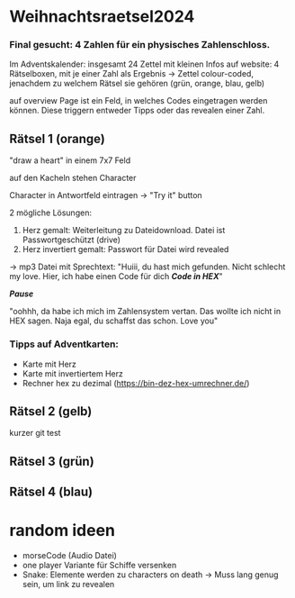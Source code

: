 # Weihnachtsraetsel2024

### Final gesucht: 4 Zahlen für ein physisches Zahlenschloss.

Im Adventskalender: insgesamt 24 Zettel mit kleinen Infos
auf website: 4 Rätselboxen, mit je einer Zahl als Ergebnis
-> Zettel colour-coded, jenachdem zu welchem Rätsel sie gehören (grün, orange, blau, gelb)

auf overview Page ist ein Feld, in welches Codes eingetragen werden können. Diese triggern entweder Tipps oder das revealen einer Zahl.

## Rätsel 1 (orange)
"draw a heart" in einem 7x7 Feld

auf den Kacheln stehen Character

Character in Antwortfeld eintragen -> "Try it" button

2 mögliche Lösungen:
1. Herz gemalt: Weiterleitung zu Dateidownload. Datei ist Passwortgeschützt (drive)
2. Herz invertiert gemalt: Passwort für Datei wird revealed

-> mp3 Datei mit Sprechtext:
"Huiii, du hast mich gefunden. Nicht schlecht my love. Hier, ich habe einen Code für dich <em>**Code in HEX**</em>"

<em>**Pause**</em>

"oohhh, da habe ich mich im Zahlensystem vertan. Das wollte ich nicht in HEX sagen. Naja egal, du schaffst das schon. Love you"

### Tipps auf Adventkarten:
- Karte mit Herz
- Karte mit invertiertem Herz
- Rechner hex zu dezimal (https://bin-dez-hex-umrechner.de/)

## Rätsel 2 (gelb)
kurzer git test


## Rätsel 3 (grün)


## Rätsel 4 (blau)


# random ideen
- morseCode (Audio Datei)
- one player Variante für Schiffe versenken
- Snake: Elemente werden zu characters on death -> Muss lang genug sein, um link zu revealen
